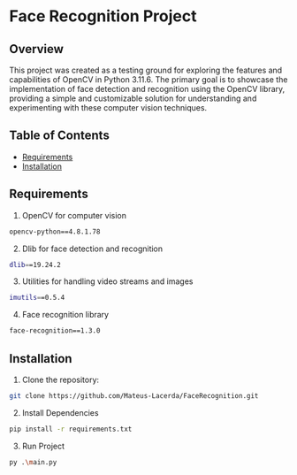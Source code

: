 # Face Recognition Project

## Overview

This project was created as a testing ground for exploring the features and capabilities of OpenCV in Python 3.11.6. The primary goal is to showcase the implementation of face detection and recognition using the OpenCV library, providing a simple and customizable solution for understanding and experimenting with these computer vision techniques.

## Table of Contents

- [Requirements](#requirements)
- [Installation](#installation)

## Requirements

1. OpenCV for computer vision
```bash
opencv-python==4.8.1.78
```

2. Dlib for face detection and recognition
```bash
dlib==19.24.2
```

3. Utilities for handling video streams and images
```bash
imutils==0.5.4
```

4. Face recognition library
```bash
face-recognition==1.3.0
```

## Installation

1. Clone the repository:

```bash
git clone https://github.com/Mateus-Lacerda/FaceRecognition.git
```

2. Install Dependencies
```bash
pip install -r requirements.txt
```

3. Run Project
```bash
py .\main.py
```
